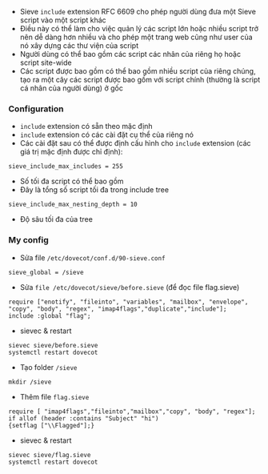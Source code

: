- Sieve `include` extension RFC 6609 cho phép người dùng đưa một Sieve script vào một script khác
- Điều này có thể làm cho việc quản lý các script lớn hoặc nhiều script trở nên dễ dàng hơn nhiều và cho phép một trang web cũng như user của nó xây dựng các thư viện của script
- Người dùng có thể bao gồm các script các nhân của riêng họ hoặc script site-wide
- Các script được bao gồm có thể bao gồm nhiều script của riêng chúng, tạo ra một cây các script được bao gồm với script chính (thường là script cá nhân của người dùng) ở gốc
### Configuration
- `include` extension có sẵn theo mặc định
- `include` extension có các cài đặt cụ thể của riêng nó
- Các cài đặt sau có thể được định cấu hình cho `include` extension (các giá trị mặc định được chỉ định):

`sieve_include_max_includes = 255`
  - Số tối đa script có thể bao gồm
  - Đây là tổng số script tối đa trong include tree
 
`sieve_include_max_nesting_depth = 10`
  - Độ sâu tối đa của tree
### My config
- Sửa file `/etc/dovecot/conf.d/90-sieve.conf`
```
sieve_global = /sieve
```
- Sửa `file /etc/dovecot/sieve/before.sieve` (để đọc file flag.sieve)
```
require ["enotify", "fileinto", "variables", "mailbox", "envelope", "copy", "body", "regex", "imap4flags","duplicate","include"];
include :global "flag";
```
- sievec & restart
```
sievec sieve/before.sieve
systemctl restart dovecot
```
- Tạo folder `/sieve`
```
mkdir /sieve
```
- Thêm file `flag.sieve`
```
require [ "imap4flags","fileinto","mailbox","copy", "body", "regex"];
if allof (header :contains "Subject" "hi")
{setflag ["\\Flagged"];}
```
- sievec & restart
```
sievec sieve/flag.sieve
systemctl restart dovecot
```
